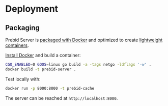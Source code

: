 # Deployment

## Packaging

Prebid Server is [packaged with Docker](https://www.docker.com/what-docker) and
optimized to create [lightweight containers](https://blog.codeship.com/building-minimal-docker-containers-for-go-applications/).

[Install Docker](https://www.docker.com/community-edition#/download) and build a container:

```bash
CGO_ENABLED=0 GOOS=linux go build -a -tags netgo -ldflags '-w' .
docker build -t prebid-server .
```

Test locally with:

```bash
docker run -p 8000:8000 -t prebid-cache
```

The server can be reached at `http://localhost:8000`.
